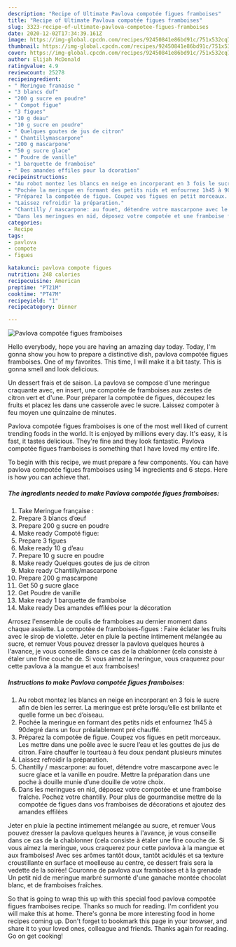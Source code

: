```yaml
---
description: "Recipe of Ultimate Pavlova compotée figues framboises"
title: "Recipe of Ultimate Pavlova compotée figues framboises"
slug: 3323-recipe-of-ultimate-pavlova-compotee-figues-framboises
date: 2020-12-02T17:34:39.161Z
image: https://img-global.cpcdn.com/recipes/92450841e86bd91c/751x532cq70/pavlova-compotee-figues-framboises-photo-principale-de-la-recette.jpg
thumbnail: https://img-global.cpcdn.com/recipes/92450841e86bd91c/751x532cq70/pavlova-compotee-figues-framboises-photo-principale-de-la-recette.jpg
cover: https://img-global.cpcdn.com/recipes/92450841e86bd91c/751x532cq70/pavlova-compotee-figues-framboises-photo-principale-de-la-recette.jpg
author: Elijah McDonald
ratingvalue: 4.9
reviewcount: 25278
recipeingredient:
- " Meringue franaise "
- "3 blancs duf"
- "200 g sucre en poudre"
- " Compot figue"
- "3 figues"
- "10 g deau"
- "10 g sucre en poudre"
- " Quelques goutes de jus de citron"
- " Chantillymascarpone"
- "200 g mascarpone"
- "50 g sucre glace"
- " Poudre de vanille"
- "1 barquette de framboise"
- " Des amandes effiles pour la dcoration"
recipeinstructions:
- "Au robot montez les blancs en neige en incorporant en 3 fois le sucre afin de bien les serrer. La meringue est prête lorsqu’elle est brillante et quelle forme un bec d’oiseau."
- "Pochée la meringue en formant des petits nids et enfournez 1h45 à 90degré dans un four préalablement pré chauffé."
- "Préparez la compotée de figue. Coupez vos figues en petit morceaux. Les mettre dans une poêle avec le sucre l’eau et les gouttes de jus de citron. Faire chauffer le tourteau à feu doux pendant plusieurs minutes"
- "Laissez refroidir la préparation."
- "Chantilly / mascarpone: au fouet, détendre votre mascarpone avec le sucre glace et la vanille en poudre. Mettre la préparation dans une poche à douille munie d’une douille de votre choix."
- "Dans les meringues en nid, déposez votre compotée et une framboise fraîche. Pochez votre chantilly. Pour plus de gourmandise mettre de la compotée de figues dans vos framboises de décorations et ajoutez des amandes effilées"
categories:
- Recipe
tags:
- pavlova
- compote
- figues

katakunci: pavlova compote figues 
nutrition: 248 calories
recipecuisine: American
preptime: "PT21M"
cooktime: "PT47M"
recipeyield: "1"
recipecategory: Dinner

---
```



![Pavlova compotée figues framboises](https://img-global.cpcdn.com/recipes/92450841e86bd91c/751x532cq70/pavlova-compotee-figues-framboises-photo-principale-de-la-recette.jpg)

Hello everybody, hope you are having an amazing day today. Today, I'm gonna show you how to prepare a distinctive dish, pavlova compotée figues framboises. One of my favorites. This time, I will make it a bit tasty. This is gonna smell and look delicious.

Un dessert frais et de saison. La pavlova se compose d&#39;une meringue craquante avec, en insert, une compotée de framboises aux zestes de citron vert et d&#39;une. Pour préparer la compotée de figues, découpez les fruits et placez les dans une casserole avec le sucre. Laissez compoter à feu moyen une quinzaine de minutes.

Pavlova compotée figues framboises is one of the most well liked of current trending foods in the world. It is enjoyed by millions every day. It's easy, it is fast, it tastes delicious. They're fine and they look fantastic. Pavlova compotée figues framboises is something that I have loved my entire life.


To begin with this recipe, we must prepare a few components. You can have pavlova compotée figues framboises using 14 ingredients and 6 steps. Here is how you can achieve that.

<!--inarticleads1-->

##### The ingredients needed to make Pavlova compotée figues framboises:

1. Take  Meringue française :
1. Prepare 3 blancs d’œuf
1. Prepare 200 g sucre en poudre
1. Make ready  Compoté figue:
1. Prepare 3 figues
1. Make ready 10 g d’eau
1. Prepare 10 g sucre en poudre
1. Make ready  Quelques goutes de jus de citron
1. Make ready  Chantilly/mascarpone
1. Prepare 200 g mascarpone
1. Get 50 g sucre glace
1. Get  Poudre de vanille
1. Make ready 1 barquette de framboise
1. Make ready  Des amandes effilées pour la décoration


Arrosez l&#39;ensemble de coulis de framboises au dernier moment dans chaque assiette. La compotée de framboises-figues : Faire éclater les fruits avec le sirop de violette. Jeter en pluie la pectine intimement mélangée au sucre, et remuer Vous pouvez dresser la pavlova quelques heures à l&#39;avance, je vous conseille dans ce cas de la chablonner (cela consiste à étaler une fine couche de. Si vous aimez la meringue, vous craquerez pour cette pavlova à la mangue et aux framboises! 

<!--inarticleads2-->

##### Instructions to make Pavlova compotée figues framboises:

1. Au robot montez les blancs en neige en incorporant en 3 fois le sucre afin de bien les serrer. La meringue est prête lorsqu’elle est brillante et quelle forme un bec d’oiseau.
1. Pochée la meringue en formant des petits nids et enfournez 1h45 à 90degré dans un four préalablement pré chauffé.
1. Préparez la compotée de figue. Coupez vos figues en petit morceaux. Les mettre dans une poêle avec le sucre l’eau et les gouttes de jus de citron. Faire chauffer le tourteau à feu doux pendant plusieurs minutes
1. Laissez refroidir la préparation.
1. Chantilly / mascarpone: au fouet, détendre votre mascarpone avec le sucre glace et la vanille en poudre. Mettre la préparation dans une poche à douille munie d’une douille de votre choix.
1. Dans les meringues en nid, déposez votre compotée et une framboise fraîche. Pochez votre chantilly. Pour plus de gourmandise mettre de la compotée de figues dans vos framboises de décorations et ajoutez des amandes effilées


Jeter en pluie la pectine intimement mélangée au sucre, et remuer Vous pouvez dresser la pavlova quelques heures à l&#39;avance, je vous conseille dans ce cas de la chablonner (cela consiste à étaler une fine couche de. Si vous aimez la meringue, vous craquerez pour cette pavlova à la mangue et aux framboises! Avec ses arômes tantôt doux, tantôt acidulés et sa texture croustillante en surface et moelleuse au centre, ce dessert frais sera la vedette de la soirée! Couronne de pavlova aux framboises et à la grenade Un petit nid de meringue marbré surmonté d&#39;une ganache montée chocolat blanc, et de framboises fraîches. 

So that is going to wrap this up with this special food pavlova compotée figues framboises recipe. Thanks so much for reading. I'm confident you will make this at home. There's gonna be more interesting food in home recipes coming up. Don't forget to bookmark this page in your browser, and share it to your loved ones, colleague and friends. Thanks again for reading. Go on get cooking!
